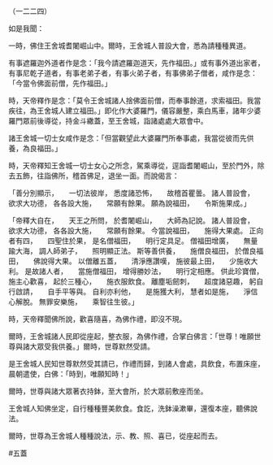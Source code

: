 （一二二四）

如是我聞：

一時，佛住王舍城耆闍崛山中。爾時，王舍城人普設大會，悉為請種種異道。

有事遮羅迦外道者作是念：「我今請遮羅迦道天，先作福田。」或有事外道出家者，有事尼乾子道者，有事老弟子者，有事火弟子者，有事佛弟子僧者，咸作是念：「今當令佛面前僧，先作福田。」

時，天帝釋作是念：「莫令王舍城諸人捨佛面前僧，而奉事餘道，求索福田。我當疾往，為王舍城人建立福田。」即化作大婆羅門，儀容嚴整，乘白馬車，諸年少婆羅門眾前後導從，持金斗繖蓋，至王舍城，詣諸處處大眾會中。

諸王舍城一切士女咸作是念：「但當觀望此大婆羅門所奉事處，我當從彼而先供養，為良福田。」

時，天帝釋知王舍城一切士女心之所念，駕乘導從，逕詣耆闍崛山，至於門外，除去五飾，往詣佛所，稽首佛足，退坐一面。而說偈言：

「善分別顯示，　　一切法彼岸，
悉度諸恐怖，　　故稽首瞿曇。
諸人普設會，　　欲求大功德，
各各設大施，　　常願有餘果。
願為說福田，　　令斯施果成。」

「帝釋大自在，　　天王之所問，
於耆闍崛山，　　大師為記說。
諸人普設會，　　欲求大功德，
各各設大施，　　常願有餘果。
今當說福田，　　施得大果處。
正向者有四，　　四聖住於果，
是名僧福田，　　明行定具足。
僧福田增廣，　　無量踰大海，
調人師弟子，　　照明顯正法。
斯等善供養，　　施僧良福田，
於僧良福田，　　佛說得大果。
以僧離五蓋，　　清淨應讚嘆，
施彼最上田，　　少施收大利。
是故諸人者，　　當施僧福田，
增得勝妙法，　　明行定相應。
供此珍寶僧，　　施主心歡喜，
起於三種心，　　施衣服飲食。
離塵垢劒刺，　　超度諸惡趣，
躬自行啟請，　　自手平等與。
自利亦利他，　　是施獲大利，
慧者如是施，　　淨信心解脫。
無罪安樂施，　　乘智往生彼。」

時，天帝釋聞佛所說，歡喜隨喜，為佛作禮，即沒不現。

爾時，王舍城諸人民即從座起，整衣服，為佛作禮，合掌白佛言：「世尊！唯願世尊與諸大眾受我供養。」爾時，世尊默然受請。

是王舍城人民知世尊默然受其請已，作禮而歸，到諸人會處，具飲食，布置床座，晨朝遣使，白佛：「時到，唯願知時！」

爾時，世尊與諸大眾著衣持鉢，至大會所，於大眾前敷座而坐。

王舍城人知佛坐定，自行種種豐美飲食。食訖，洗鉢澡漱畢，還復本座，聽佛說法。

爾時，世尊為王舍城人種種說法，示、教、照、喜已，從座起而去。







#五蓋
